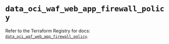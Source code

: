 # `data_oci_waf_web_app_firewall_policy`

Refer to the Terraform Registry for docs: [`data_oci_waf_web_app_firewall_policy`](https://registry.terraform.io/providers/oracle/oci/7.19.0/docs/data-sources/waf_web_app_firewall_policy).
